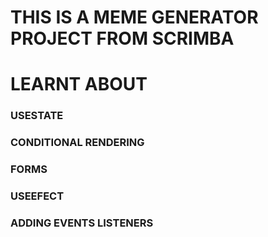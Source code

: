 # THIS IS A MEME GENERATOR PROJECT FROM SCRIMBA

# LEARNT ABOUT

### USESTATE

### CONDITIONAL RENDERING

### FORMS

### USEEFECT

### ADDING EVENTS LISTENERS
